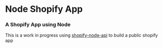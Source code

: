 # Node Shopify App

### A Shopify App using Node

This is a work in progress using [shopify-node-api](https://www.npmjs.com/package/shopify-node-api) to build a public shopify app